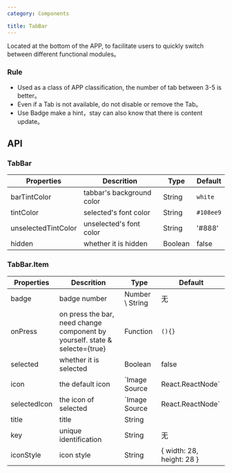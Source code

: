 ```yaml
---
category: Components

title: TabBar
---
```


Located at the bottom of the APP, to facilitate users to quickly switch between different functional modules。

### Rule
- Used as a class of APP classification, the number of tab between 3-5 is better。
- Even if a Tab is not available, do not disable or remove the Tab。
- Use Badge make a hint，stay can also know that there is content update。

## API

### TabBar

Properties | Descrition | Type | Default
-----------|------------|------|--------
| barTintColor  | tabbar's background color     | String   | `white`    |
| tintColor  | selected's font color   | String | `#108ee9`   |
| unselectedTintColor | unselected's font color  | String | '#888'    |
| hidden   | whether it is hidden  | Boolean | false   |

### TabBar.Item

Properties | Descrition | Type | Default
-----------|------------|------|--------
| badge  | badge number  | Number \ String           | 无     |
| onPress  | on press the bar, need change component by yourself. state & selecte={true} | Function | `(){}`     |
| selected  | whether it is selected | Boolean | false     |
| icon  | the default icon | `Image Source | React.ReactNode` |      |
| selectedIcon  |  the icon of selected | `Image Source | React.ReactNode` |      |
| title  |  title | String |      |
| key  |  unique identification | String |   无   |
| iconStyle  |  icon style | String | { width: 28, height: 28 }     |

